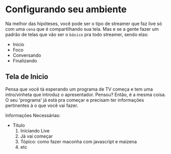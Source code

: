 # Configurando seu ambiente

Na melhor das hipóteses, você pode ser o tipo de streamer que faz live só com uma `cena` que é compartilhando sua tela. Mas e se a gente fazer um padrão de telas que vão ser o `básico` pra todo streamer, sendo elas:

- Inicio
- Foco
- Conversando
- Finalizando

## Tela de Inicio

Pensa que você tá esperando um programa de TV começa e tem uma intro/vinheta que introduz o apresentador. Pensou? Então, é a mesma coisa. O seu 'programa' já está pra começar e precisam ter informações pertinentes à o que você vai fazer.

Informações Necessárias:

- Titulo
    1. Iniciando Live
    2. Já vai começar
    3. Tópico: como fazer maconha com javascript e maizena
    4. etc

